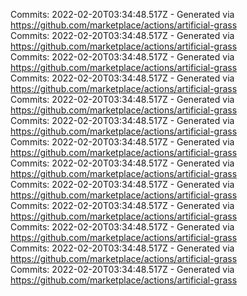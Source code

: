 Commits: 2022-02-20T03:34:48.517Z - Generated via https://github.com/marketplace/actions/artificial-grass
<br>
Commits: 2022-02-20T03:34:48.517Z - Generated via https://github.com/marketplace/actions/artificial-grass
<br>
Commits: 2022-02-20T03:34:48.517Z - Generated via https://github.com/marketplace/actions/artificial-grass
<br>
Commits: 2022-02-20T03:34:48.517Z - Generated via https://github.com/marketplace/actions/artificial-grass
<br>
Commits: 2022-02-20T03:34:48.517Z - Generated via https://github.com/marketplace/actions/artificial-grass
<br>
Commits: 2022-02-20T03:34:48.517Z - Generated via https://github.com/marketplace/actions/artificial-grass
<br>
Commits: 2022-02-20T03:34:48.517Z - Generated via https://github.com/marketplace/actions/artificial-grass
<br>
Commits: 2022-02-20T03:34:48.517Z - Generated via https://github.com/marketplace/actions/artificial-grass
<br>
Commits: 2022-02-20T03:34:48.517Z - Generated via https://github.com/marketplace/actions/artificial-grass
<br>
Commits: 2022-02-20T03:34:48.517Z - Generated via https://github.com/marketplace/actions/artificial-grass
<br>
Commits: 2022-02-20T03:34:48.517Z - Generated via https://github.com/marketplace/actions/artificial-grass
<br>
Commits: 2022-02-20T03:34:48.517Z - Generated via https://github.com/marketplace/actions/artificial-grass
<br>
Commits: 2022-02-20T03:34:48.517Z - Generated via https://github.com/marketplace/actions/artificial-grass
<br>
